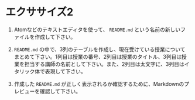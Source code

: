 # エクササイズ2

1. Atomなどのテキストエディタを使って、 `README.md` という名前の新しいファイルを作成して下さい。

2. `README.md` の中で、3列のテーブルを作成し、現在受けている授業についてまとめて下さい。1列目は授業の番号、2列目は授業のタイトル、3列目は授業を担当する講師の名前として下さい。また、2列目は太文字に、3列目はイタリック体で表現して下さい。

3. 作成した `README.md` が正しく表示されるか確認するために、Markdownのプレビューを確認して下さい。
